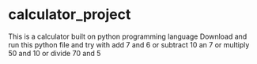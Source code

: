 # calculator_project
This is a calculator built on python programming language
D o w n l o a d   a n d   r u n   t h i s   p y t h o n   f i l e   a n d   t r y   w i t h   a d d   7   a n d   6   o r   s u b t r a c t   1 0   a n   7   o r   m u l t i p l y   5 0   a n d   1 0   o r   d i v i d e   7 0   a n d   5  
 